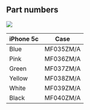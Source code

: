 ## Part numbers

<img src="https://cloudfront.everycase.org/assets/2013_5c.jpg"></img>

| iPhone 5c | Case      |
| --------- | --------- |
| Blue      | MF035ZM/A |
| Pink      | MF036ZM/A |
| Green     | MF037ZM/A |
| Yellow    | MF038ZM/A |
| White     | MF039ZM/A |
| Black     | MF040ZM/A |
